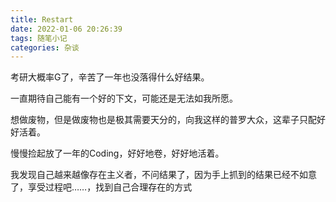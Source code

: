 ```yaml
---
title: Restart
date: 2022-01-06 20:26:39
tags: 随笔小记
categories: 杂谈
---
```



考研大概率G了，辛苦了一年也没落得什么好结果。

一直期待自己能有一个好的下文，可能还是无法如我所愿。

想做废物，但是做废物也是极其需要天分的，向我这样的普罗大众，这辈子只配好好活着。

慢慢捡起放了一年的Coding，好好地卷，好好地活着。

我发现自己越来越像存在主义者，不问结果了，因为手上抓到的结果已经不如意了，享受过程吧……，找到自己合理存在的方式